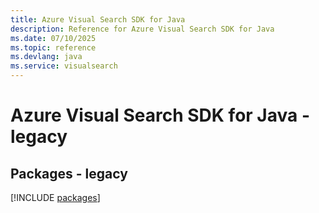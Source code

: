 ```yaml
---
title: Azure Visual Search SDK for Java
description: Reference for Azure Visual Search SDK for Java
ms.date: 07/10/2025
ms.topic: reference
ms.devlang: java
ms.service: visualsearch
---
```

# Azure Visual Search SDK for Java - legacy
## Packages - legacy
[!INCLUDE [packages](visual-search-index.md)]
